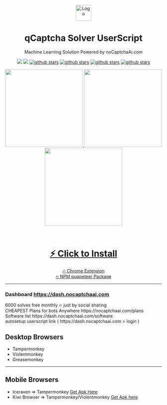 <div align="center">
<img src="https://avatars.githubusercontent.com/u/110127579?s=200&v=4" alt="Logo" width="50" />
<br />
<h1>qCaptcha Solver UserScript </h1>
<p>Machine Learning Solution Powered by noCaptchaAi.com</p>


<p>
<a href="https://t.me/noCaptchaAi" target="_blank"><img src="https://img.shields.io/badge/Telegram-2CA5E0?style=for-the-badge&logo=telegram&logoColor=white"></a>
<a href="https://discord.gg/E7FfzhZqzA" target="_blank"><img src="https://img.shields.io/badge/Discord-7289DA?style=for-the-badge&logo=discord&logoColor=white"></a>
<a href="https://github.com/shimuldn/qCaptchaSolverApi/"><img alt="github stars" src="https://img.shields.io/github/stars/shimuldn/qCaptchaSolverApi?style=for-the-badge"></a>
<a href="https://github.com/shimuldn/qCaptchaSolverApi/"><img alt="github stars" src="https://img.shields.io/npm/v/nocaptchaai-puppeteer?label=npm-puppeteer-solver&style=for-the-badge"></a>
<a href="https://github.com/shimuldn/qCaptchaSolverApi/"><img alt="github stars" src="https://img.shields.io/npm/v/nocaptchasolver?label=npm-selenium-solver&style=for-the-badge"></a>
<a href="https://greasyfork.org/en/scripts/454941-nocaptchaai-qcaptcha-solver"><img alt="github stars" src="https://user-images.githubusercontent.com/4178343/202253849-adb3f27a-24cf-444e-916c-2e58cba00362.png">
</p>

<p>
<img src="https://user-images.githubusercontent.com/38348819/227741346-3dbf91ab-ffca-4bfa-a975-38d5cccc2ea3.png" width="250" />
<img src="https://user-images.githubusercontent.com/38348819/227741358-cfed0050-879c-47e2-b0b6-54cecbab5a00.png" width="250" />
<img src="https://user-images.githubusercontent.com/38348819/219877336-b1fb2388-d8bc-4ddc-b26b-fc9df36042df.png" width="250" />
</p>
<br />

<h1><a target="_blank"  href="https://github.com/noCaptchaAi/qCaptchaSolver.user.js/raw/main/qCaptchaSolver.user.js">⚡ Click to Install</a></h1>

<a target="_blank" href="https://github.com/noCaptchaAi/noCaptcha_extension">🔥 Chrome Extension</a> <br />
<a target="_blank" href="https://github.com/noCaptchaAi/nocaptchaai-puppeteer">🔥 NPM puppeteer Package</a>
</div>


-----

### Dashboard https://dash.nocaptchaai.com

<p align="left">
6000 solves free monthly 🔥 just by social sharing <br />
CHEAPEST Plans for bots Anywhere https://nocaptchaai.com/plans <br />
Software list https://dash.nocaptchaai.com/software <br />
autosetup userscript link ( https://dash.nocaptchaai.com > login )
</p>


## Desktop Browsers

- Tampermonkey
- Violentmonkey
- Greasemonkey

-----
## Mobile Browsers

- Iceraven => Tampermonkey [Get Apk Here](https://github.com/fork-maintainers/iceraven-browser)
- Kiwi Browser => Tampermonkey/Violentmonkey [Get Apk here](https://kiwibrowser.com/)
